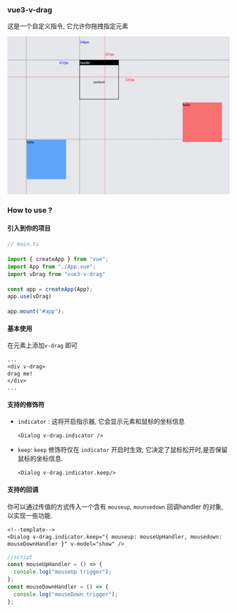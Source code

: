 ### vue3-v-drag

这是一个自定义指令, 它允许你拖拽指定元素

![image-20220915001612640](README.assets/image-20220915001612640.png)

### How to use ?

#### **引入到你的项目**

```ts
// main.ts

import { createApp } from "vue";
import App from "./App.vue";
import vDrag from "vue3-v-drag"

const app = createApp(App);
app.use(vDrag)

app.mount("#app");
```



#### 基本使用

在元素上添加`v-drag` 即可

```vue
...
<div v-drag>
drag me!
</div>
...
```



#### 支持的修饰符

- `indicator` : 这将开启指示器, 它会显示元素和鼠标的坐标信息

  ```vue
  <Dialog v-drag.indicator />
  ```

- `keep`: `keep` 修饰符仅在 `indicator` 开启时生效, 它决定了鼠标松开时,是否保留 鼠标的坐标信息.

  ```vue
  <Dialog v-drag.indicator.keep/>
  ```

  



#### 支持的回调

你可以通过传值的方式传入一个含有 `mouseup`, `mounsedown` 回调handler 的对象, 以实现一些功能.

```vue
<!--template-->
<Dialog v-drag.indicator.keep="{ mouseup: mouseUpHandler, mousedown: mouseDownHandler }" v-model="show" />
```

```ts
//script 
const mouseUpHandler = () => {
  console.log("mouseUp trigger");
};
const mouseDownHandler = () => {
  console.log("mouseDown trigger");
};
```

